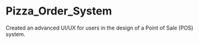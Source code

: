 # Pizza_Order_System
Created an advanced UI/UX for users in the design of a Point of Sale (POS) system.
